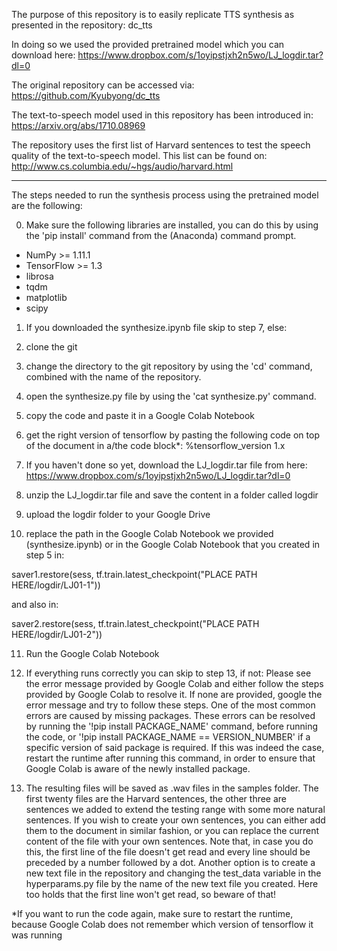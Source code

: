 The purpose of this repository is to easily replicate TTS synthesis as presented in the repository: dc_tts

In doing so we used the provided pretrained model which you can download here: https://www.dropbox.com/s/1oyipstjxh2n5wo/LJ_logdir.tar?dl=0

The original repository can be accessed via: https://github.com/Kyubyong/dc_tts

The text-to-speech model used in this repository has been introduced in: https://arxiv.org/abs/1710.08969

The repository uses the first list of Harvard sentences to test the speech quality of the text-to-speech model.
This list can be found on: http://www.cs.columbia.edu/~hgs/audio/harvard.html

------------------------------------------------------------------------------------------------------------------------------------
The steps needed to run the synthesis process using the pretrained model are the following:

0. Make sure the following libraries are installed, you can do this by using the 'pip install' command from the (Anaconda) command prompt.
- NumPy >= 1.11.1
- TensorFlow >= 1.3
- librosa
- tqdm
- matplotlib
- scipy

1. If you downloaded the synthesize.ipynb file skip to step 7, else:

2. clone the git

3. change the directory to the git repository by using the 'cd' command, combined with the name of the repository.

4. open the synthesize.py file by using the 'cat synthesize.py' command.

5. copy the code and paste it in a Google Colab Notebook 

6. get the right version of tensorflow by pasting the following code on top of the document in a/the code block*:
%tensorflow_version 1.x

7. If you haven't done so yet, download the LJ_logdir.tar file from here: https://www.dropbox.com/s/1oyipstjxh2n5wo/LJ_logdir.tar?dl=0

8. unzip the LJ_logdir.tar file and save the content in a folder called logdir

9. upload the logdir folder to your Google Drive

10. replace the path in the Google Colab Notebook we provided (synthesize.ipynb) or in the Google Colab Notebook that you created in step 5 in: 

saver1.restore(sess, tf.train.latest_checkpoint("PLACE PATH HERE/logdir/LJ01-1"))

and also in: 

saver2.restore(sess, tf.train.latest_checkpoint("PLACE PATH HERE/logdir/LJ01-2"))
  
11. Run the Google Colab Notebook

12. If everything runs correctly you can skip to step 13, if not: Please see the error message provided by Google Colab and either follow the steps provided by Google Colab to resolve it.
If none are provided, google the error message and try to follow these steps.
One of the most common errors are caused by missing packages.
These errors can be resolved by running the '!pip install PACKAGE_NAME' command, before running the code, or '!pip install PACKAGE_NAME == VERSION_NUMBER' if a specific version of said package is required.
If this was indeed the case, restart the runtime after running this command, in order to ensure that Google Colab is aware of the newly installed package.

12. The resulting files will be saved as .wav files in the samples folder.
The first twenty files are the Harvard sentences, the other three are sentences we added to extend the testing range with some more natural sentences.
If you wish to create your own sentences, you can either add them to the document in similar fashion, or you can replace the current content of the file with your own sentences.
Note that, in case you do this, the first line of the file doesn't get read and every line should be preceded by a number followed by a dot.
Another option is to create a new text file in the repository and changing the test_data variable in the hyperparams.py file by the name of the new text file you created.
Here too holds that the first line won't get read, so beware of that!

*If you want to run the code again, make sure to restart the runtime, because Google Colab does not
remember which version of tensorflow it was running
